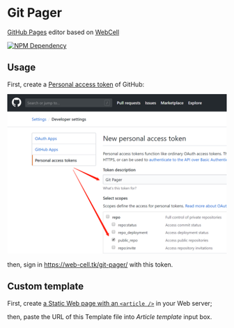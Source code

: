# Git Pager

[GitHub Pages](https://pages.github.com/) editor based on [WebCell](https://web-cell.tk/)

[![NPM Dependency](https://david-dm.org/EasyWebApp/git-pager.svg)](https://david-dm.org/EasyWebApp/git-pager)

## Usage

First, create a [Personal access token](https://github.com/settings/tokens/new) of GitHub:

![Personal access token](docs/PAT.png)

then, sign in https://web-cell.tk/git-pager/ with this token.

## Custom template

First, create [a Static Web page with an `<article />`](https://github.com/EasyWebApp/git-pager/blob/master/template/bootstrap%403.html#L69) in your Web server;

then, paste the URL of this Template file into _Article template_ input box.

